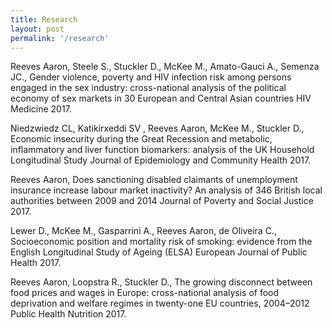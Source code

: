 ```yaml
---
title: Research
layout: post
permalink: '/research'
---
```


Reeves Aaron, Steele S., Stuckler D., McKee M., Amato-Gauci A., Semenza JC., Gender violence, poverty and HIV infection risk among persons engaged in the sex industry: cross-national analysis of the political economy of sex markets in 30 European and Central Asian countries HIV Medicine 2017.

Niedzwiedz CL, Katikirxeddi SV , Reeves Aaron, McKee M., Stuckler D., Economic insecurity during the Great Recession and metabolic, inflammatory and liver function biomarkers: analysis of the UK Household Longitudinal Study Journal of Epidemiology and Community Health 2017.

Reeves Aaron, Does sanctioning disabled claimants of unemployment insurance increase labour market inactivity? An analysis of 346 British local authorities between 2009 and 2014 Journal of Poverty and Social Justice 2017.

Lewer D., McKee M., Gasparrini A., Reeves Aaron, de Oliveira C., Socioeconomic position and mortality risk of smoking: evidence from the English Longitudinal Study of Ageing (ELSA) European Journal of Public Health 2017.

Reeves Aaron, Loopstra R., Stuckler D., The growing disconnect between food prices and wages in Europe: cross-national analysis of food deprivation and welfare regimes in twenty-one EU countries, 2004–2012 Public Health Nutrition 2017.
